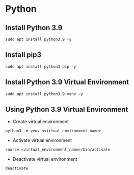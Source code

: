 # Python

## Install Python 3.9
```
sudo apt install python3.9 -y
```

## Install pip3
```
sudo apt install python3-pip -y
```

## Install Python 3.9 Virtual Environment
```
sudo apt install python3.9-venv -y
```

## Using Python 3.9 Virtual Environment
- Create virtual environment
```
python3 -m venv <virtual_environment_name>
```

- Activate virtual environment
```
source <virtual_environment_name>/bin/activate
```

- Deactivate virtual environment
```
deactivate
```

